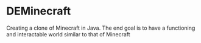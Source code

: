 # DEMinecraft
Creating a clone of Minecraft in Java. The end goal is to have a functioning and interactable world similar to that of Minecraft
